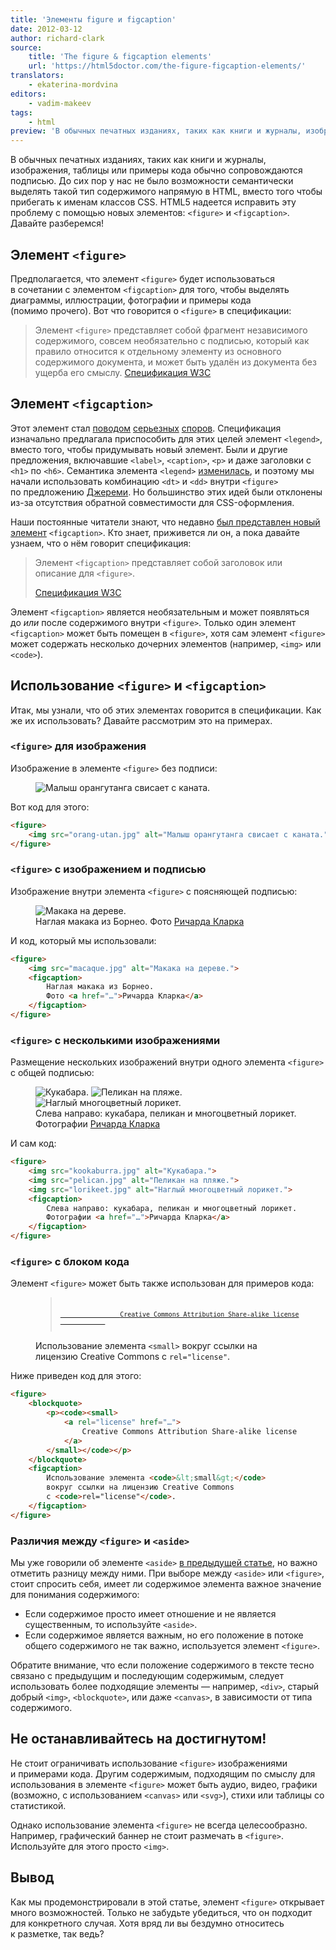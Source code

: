 ```yaml
---
title: 'Элементы figure и figcaption'
date: 2012-03-12
author: richard-clark
source:
    title: 'The figure & figcaption elements'
    url: 'https://html5doctor.com/the-figure-figcaption-elements/'
translators:
    - ekaterina-mordvina
editors:
    - vadim-makeev
tags:
    - html
preview: 'В обычных печатных изданиях, таких как книги и журналы, изображения, таблицы или примеры кода обычно сопровождаются подписью. До сих пор у нас не было возможности семантически выделять такой тип содержимого напрямую в HTML, вместо того чтобы прибегать к именам классов СSS. HTML5 надеется исправить эту проблему с помощью новых элементов: <figure> и <figcaption>. Давайте разберемся!'
---
```


В обычных печатных изданиях, таких как книги и журналы, изображения, таблицы или примеры кода обычно сопровождаются подписью. До сих пор у нас не было возможности семантически выделять такой тип содержимого напрямую в HTML, вместо того чтобы прибегать к именам классов СSS. HTML5 надеется исправить эту проблему с помощью новых элементов: `<figure>` и `<figcaption>`. Давайте разберемся!

## Элемент `<figure>`

Предполагается, что элемент `<figure>` будет использоваться в сочетании с элементом `<figcaption>` для того, чтобы выделять диаграммы, иллюстрации, фотографии и примеры кода (помимо прочего). Вот что говорится о `<figure>` в спецификации:

> Элемент `<figure>` представляет собой фрагмент независимого содержимого, совсем необязательно с подписью, который как правило относится к отдельному элементу из основного содержимого документа, и может быть удалён из документа без ущерба его смыслу.
> [Спецификация W3C](https://dev.w3.org/html5/markup/figure.html)

## Элемент `<figcaption>`

Этот элемент стал [поводом](https://adactio.com/journal/1604/) [серьезных](https://remysharp.com/2009/08/12/saving-figure-detail/) [споров](https://html5doctor.com/legend-not-such-a-legend-anymore/). Спецификация изначально предлагала приспособить для этих целей элемент `<legend>`, вместо того, чтобы придумывать новый элемент. Были и другие предложения, включавшие `<label>`, `<caption>`, `<p>` и даже заголовки с `<h1>` по `<h6>`. Семантика элемента `<legend>` [изменилась](https://html5doctor.com/legend-not-such-a-legend-anymore/), и поэтому мы начали использовать комбинацию `<dt>` и `<dd>` внутри `<figure>` по предложению [Джереми](https://twitter.com/adactio). Но большинство этих идей были отклонены из-за отсутствия обратной совместимости для CSS-оформления.

Наши постоянные читатели знают, что недавно [был представлен новый элемент](https://html5doctor.com/summary-figcaption-element/) `<figcaption>`. Кто знает, приживется ли он, а пока давайте узнаем, что о нём говорит спецификация:

> Элемент `<figcaption>` представляет собой заголовок или описание для `<figure>`.
>
> [Спецификация W3C](https://dev.w3.org/html5/markup/figcaption.html)

Элемент `<figcaption>` является необязательным и может появляться до _или_ после содержимого внутри `<figure>`. Только один элемент `<figcaption>` может быть помещен в `<figure>`, хотя сам элемент `<figure>` может содержать несколько дочерних элементов (например, `<img>` или `<code>`).

## Использование `<figure>` и `<figcaption>`

Итак, мы узнали, что об этих элементах говорится в спецификации. Как же их использовать? Давайте рассмотрим это на примерах.

### `<figure>` для изображения

Изображение в элементе `<figure>` без подписи:

<figure>
    <img src="images/orang-utan.jpg" alt="Малыш орангутанга свисает с каната.">
</figure>

Вот код для этого:

```html
<figure>
    <img src="orang-utan.jpg" alt="Малыш орангутанга свисает с каната.">
</figure>
```

### `<figure>` с изображением и подписью

Изображение внутри элемента `<figure>` с поясняющей подписью:

<figure>
    <img src="images/macaque.jpg" alt="Макака на дереве.">
    <figcaption>Наглая макака из Борнео. Фото <a href="https://www.flickr.com/photos/rclark/102352241/in/set-72057594082373448/">Ричарда Кларка</a></figcaption>
</figure>

И код, который мы использовали:

```html
<figure>
    <img src="macaque.jpg" alt="Макака на дереве.">
    <figcaption>
        Наглая макака из Борнео.
        Фото <a href="…">Ричарда Кларка</a>
    </figcaption>
</figure>
```

### `<figure>` с несколькими изображениями

Размещение нескольких изображений внутри одного элемента `<figure>` с общей подписью:

<figure>
    <img src="images/kookaburra.jpg" alt="Кукабара.">
    <img src="images/pelican.jpg" alt="Пеликан на пляже.">
    <img src="images/lorikeet.jpg" alt="Наглый многоцветный лорикет.">
    <figcaption>
        Слева направо: кукабара, пеликан и многоцветный лорикет.
        Фотографии <a href="https://www.flickr.com/photos/rclark/">Ричарда Кларка</a>
    </figcaption>
</figure>

И сам код:

```html
<figure>
    <img src="kookaburra.jpg" alt="Кукабара.">
    <img src="pelican.jpg" alt="Пеликан на пляже.">
    <img src="lorikeet.jpg" alt="Наглый многоцветный лорикет.">
    <figcaption>
        Слева направо: кукабара, пеликан и многоцветный лорикет.
        Фотографии <a href="…">Ричарда Кларка</a>
    </figcaption>
</figure>
```

### `<figure>` с блоком кода

Элемент `<figure>` может быть также использован для примеров кода:

<figure>
    <blockquote>
        <p><code><small>
            <a rel="license" href="http://creativecommons.org/licenses/by-sa/3.0/">
                Creative Commons Attribution Share-alike license
            </a>
        </small></code></p>
    </blockquote>
    <figcaption>
        Использование элемента <code>&lt;small&gt;</code> вокруг ссылки на лицензию Creative Commons с <code>rel="license"</code>.
    </figcaption>
</figure>

Ниже приведен код для этого:

```html
<figure>
    <blockquote>
        <p><code><small>
            <a rel="license" href="…">
                Creative Commons Attribution Share-alike license
            </a>
        </small></code></p>
    </blockquote>
    <figcaption>
        Использование элемента <code>&lt;small&gt;</code>
        вокруг ссылки на лицензию Creative Commons
        с <code>rel="license"</code>.
    </figcaption>
</figure>
```

### Различия между `<figure>` и `<aside>`

Мы уже говорили об элементе `<aside>` [в предыдущей статье](https://html5doctor.com/aside-revisited/), но важно отметить разницу между ними. При выборе между `<aside>` или `<figure>`, стоит спросить себя, имеет ли содержимое элемента важное значение для понимания содержимого:

- Если содержимое просто имеет отношение и не является существенным, то используйте `<aside>`.
- Если содержимое является важным, но его положение в потоке общего содержимого не так важно, используется элемент `<figure>`.

Обратите внимание, что если положение содержимого в тексте тесно связано с предыдущим и последующим содержимым, следует использовать более подходящие элементы — например, `<div>`, старый добрый `<img>`, `<blockquote>`, или даже `<canvas>`, в зависимости от типа содержимого.

## Не останавливайтесь на достигнутом!

Не стоит ограничивать использование `<figure>` изображениями и примерами кода. Другим содержимым, подходящим по смыслу для использования в элементе `<figure>` может быть аудио, видео, графики (возможно, с использованием `<canvas>` или `<svg>`), стихи или таблицы со статистикой.

Однако использование элемента `<figure>` не всегда целесообразно. Например, графический баннер не стоит размечать в `<figure>`. Используйте для этого просто `<img>`.

## Вывод

Как мы продемонстрировали в этой статье, элемент `<figure>` открывает много возможностей. Только не забудьте убедиться, что он подходит для конкретного случая. Хотя вряд ли вы бездумно относитесь к разметке, так ведь?
